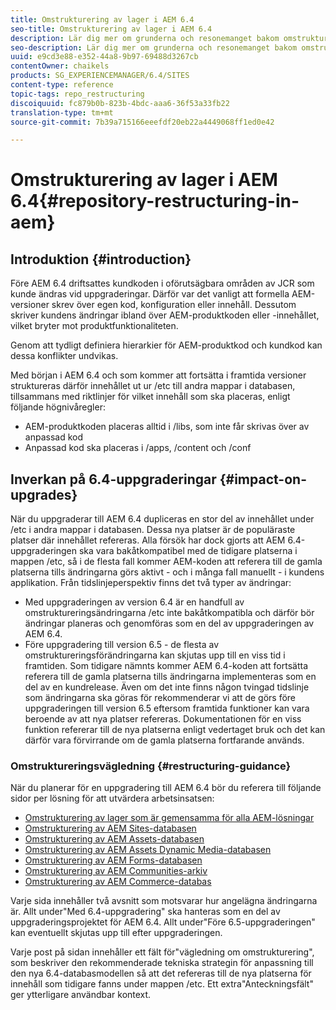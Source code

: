 ```yaml
---
title: Omstrukturering av lager i AEM 6.4
seo-title: Omstrukturering av lager i AEM 6.4
description: Lär dig mer om grunderna och resonemanget bakom omstruktureringen av databaserna i AEM 6.4
seo-description: Lär dig mer om grunderna och resonemanget bakom omstruktureringen av databaserna i AEM 6.4
uuid: e9cd3e88-e352-44a8-9b97-69488d3267cb
contentOwner: chaikels
products: SG_EXPERIENCEMANAGER/6.4/SITES
content-type: reference
topic-tags: repo_restructuring
discoiquuid: fc879b0b-823b-4bdc-aaa6-36f53a33fb22
translation-type: tm+mt
source-git-commit: 7b39a715166eeefdf20eb22a4449068ff1ed0e42

---
```



# Omstrukturering av lager i AEM 6.4{#repository-restructuring-in-aem}

## Introduktion {#introduction}

Före AEM 6.4 driftsattes kundkoden i oförutsägbara områden av JCR som kunde ändras vid uppgraderingar. Därför var det vanligt att formella AEM-versioner skrev över egen kod, konfiguration eller innehåll. Dessutom skriver kundens ändringar ibland över AEM-produktkoden eller -innehållet, vilket bryter mot produktfunktionaliteten.

Genom att tydligt definiera hierarkier för AEM-produktkod och kundkod kan dessa konflikter undvikas.

Med början i AEM 6.4 och som kommer att fortsätta i framtida versioner struktureras därför innehållet ut ur /etc till andra mappar i databasen, tillsammans med riktlinjer för vilket innehåll som ska placeras, enligt följande högnivåregler:

* AEM-produktkoden placeras alltid i /libs, som inte får skrivas över av anpassad kod
* Anpassad kod ska placeras i /apps, /content och /conf

## Inverkan på 6.4-uppgraderingar {#impact-on-upgrades}

När du uppgraderar till AEM 6.4 dupliceras en stor del av innehållet under /etc i andra mappar i databasen. Dessa nya platser är de populäraste platser där innehållet refereras. Alla försök har dock gjorts att AEM 6.4-uppgraderingen ska vara bakåtkompatibel med de tidigare platserna i mappen /etc, så i de flesta fall kommer AEM-koden att referera till de gamla platserna tills ändringarna görs aktivt - och i många fall manuellt - i kundens applikation. Från tidslinjeperspektiv finns det två typer av ändringar:

* Med uppgraderingen av version 6.4 är en handfull av omstruktureringsändringarna /etc inte bakåtkompatibla och därför bör ändringar planeras och genomföras som en del av uppgraderingen av AEM 6.4.
* Före uppgradering till version 6.5 - de flesta av omstruktureringsförändringarna kan skjutas upp till en viss tid i framtiden. Som tidigare nämnts kommer AEM 6.4-koden att fortsätta referera till de gamla platserna tills ändringarna implementeras som en del av en kundrelease. Även om det inte finns någon tvingad tidslinje som ändringarna ska göras för rekommenderar vi att de görs före uppgraderingen till version 6.5 eftersom framtida funktioner kan vara beroende av att nya platser refereras. Dokumentationen för en viss funktion refererar till de nya platserna enligt vedertaget bruk och det kan därför vara förvirrande om de gamla platserna fortfarande används.

### Omstruktureringsvägledning {#restructuring-guidance}

När du planerar för en uppgradering till AEM 6.4 bör du referera till följande sidor per lösning för att utvärdera arbetsinsatsen:

* [Omstrukturering av lager som är gemensamma för alla AEM-lösningar](/help/sites-deploying/all-repository-restructuring-in-aem-6-4.md)
* [Omstrukturering av AEM Sites-databasen](/help/sites-deploying/sites-repository-restructuring-in-aem-6-4.md)
* [Omstrukturering av AEM Assets-databasen](/help/sites-deploying/assets-repository-restructuring-in-aem-6-4.md)
* [Omstrukturering av AEM Assets Dynamic Media-databasen](/help/sites-deploying/dynamicmedia-repository-restructuring-in-aem-6-4.md)
* [Omstrukturering av AEM Forms-databasen](/help/sites-deploying/forms-repository-restructuring-in-aem-6-4.md)
* [Omstrukturering av AEM Communities-arkiv](/help/sites-deploying/communities-repository-restructuring-in-aem-6-4.md)
* [Omstrukturering av AEM Commerce-databas](/help/sites-deploying/ecommerce-repository-restructuring-in-aem-6-4.md)

Varje sida innehåller två avsnitt som motsvarar hur angelägna ändringarna är. Allt under&quot;Med 6.4-uppgradering&quot; ska hanteras som en del av uppgraderingsprojektet för AEM 6.4. Allt under&quot;Före 6.5-uppgraderingen&quot; kan eventuellt skjutas upp till efter uppgraderingen.

Varje post på sidan innehåller ett fält för&quot;vägledning om omstrukturering&quot;, som beskriver den rekommenderade tekniska strategin för anpassning till den nya 6.4-databasmodellen så att det refereras till de nya platserna för innehåll som tidigare fanns under mappen /etc. Ett extra&quot;Anteckningsfält&quot; ger ytterligare användbar kontext.
